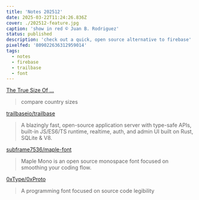 ```yaml
---
title: 'Notes 202512'
date: 2025-03-22T11:24:26.836Z
cover: ./202512-feature.jpg
caption: 'show in red © Juan B. Rodriguez'
status: published
description: 'check out a quick, open source alternative to firebase'
pixelfed: '809022636312959014'
tags:
  - notes
  - firebase
  - trailbase
  - font
---
```


[The True Size Of ...](<https://www.thetruesize.com/?ref=labnotes.org#?borders=1~!MTY4NTg5NTg.MjM4Mjc4MQ*MzYwMDAwMDA(MA~!CONTIGUOUS_US*MTAwMjQwNzU.MjUwMjM1MTc(MTc1)MA~!IN*NTI2NDA1MQ.Nzg2MzQyMQ)MQ~!CN*OTkyMTY5Nw.NzMxNDcwNQ(MjI1)Mg>)

> compare country sizes

[trailbaseio/trailbase](https://github.com/trailbaseio/trailbase)

> A blazingly fast, open-source application server with type-safe APIs, built-in JS/ES6/TS runtime, realtime, auth, and admin UI built on Rust, SQLite & V8.

[subframe7536/maple-font](https://github.com/subframe7536/maple-font)

> Maple Mono is an open source monospace font focused on smoothing your coding flow.

[0xType/0xProto](https://github.com/0xType/0xProto)

> A programming font focused on source code legibility

